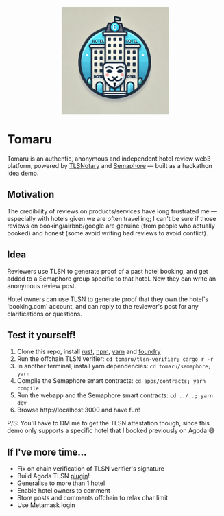 <p align="center">
    <img src="./semaphore/apps/web-app/public/tomaru.png" width=250 />
</p>

# Tomaru

Tomaru is an authentic, anonymous and independent hotel review web3 platform, powered by [TLSNotary](https://tlsnotary.org/) and [Semaphore](https://semaphore.pse.dev/) — built as a hackathon idea demo.

## Motivation

The credibility of reviews on products/services have long frustrated me — especially with hotels given we are often travelling; I can't be sure if those reviews on booking/airbnb/google are genuine (from people who actually booked) and honest (some avoid writing bad reviews to avoid conflict).

## Idea

Reviewers use TLSN to generate proof of a past hotel booking, and get added to a Semaphore group specific to that hotel. Now they can write an anonymous review post. 

Hotel owners can use TLSN to generate proof that they own the hotel's 'booking.com' account, and can reply to the reviewer's post for any clarifications or questions.

## Test it yourself!
1. Clone this repo, install [rust](https://www.rust-lang.org/tools/install), [npm](https://docs.npmjs.com/downloading-and-installing-node-js-and-npm), [yarn](https://classic.yarnpkg.com/lang/en/docs/install/#mac-stable) and [foundry](https://getfoundry.sh/)
2. Run the offchain TLSN verifier: `cd tomaru/tlsn-verifier; cargo r -r`
3. In another terminal, install yarn dependencies: `cd tomaru/semaphore; yarn`
4. Compile the Semaphore smart contracts: `cd apps/contracts; yarn compile`
5. Run the webapp and the Semaphore smart contracts: `cd ../..; yarn dev`
6. Browse http://localhost:3000 and have fun!

P/S: You'll have to DM me to get the TLSN attestation though, since this demo only supports a specific hotel that I booked previously on Agoda 😅

## If I've more time...
- Fix on chain verification of TLSN verifier's signature
- Build Agoda TLSN [plugin](https://github.com/tlsnotary/tlsn-plugin-boilerplate/tree/main/examples)!
- Generalise to more than 1 hotel 
- Enable hotel owners to comment
- Store posts and comments offchain to relax char limit
- Use Metamask login
